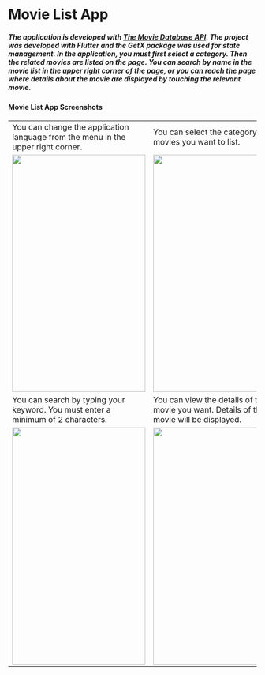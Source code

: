 # Movie List App

##### The application is developed with [The Movie Database API](https://developers.themoviedb.org/3/getting-started/introduction). The project was developed with Flutter and the GetX package was used for state management. In the application, you must first select a category. Then the related movies are listed on the page. You can search by name in the movie list in the upper right corner of the page, or you can reach the page where details about the movie are displayed by touching the relevant movie.

#### Movie List App Screenshots

<table>
  <tr>
     <td>You can change the application language from the menu in the upper right corner.</td>
     <td>You can select the category whose movies you want to list.</td>
     <td>The movies in the selected category are listed. You can search from the top right corner.</td>
  
     
  </tr>
  <tr>
    <td><img src="https://user-images.githubusercontent.com/69725753/216848462-dba5e3fa-c369-4d93-b47b-f6a0dd8d3386.png" width=270 height=480></td>
    <td><img src="https://user-images.githubusercontent.com/69725753/216847829-0a8be115-0c9f-41e8-8745-a14cc96d5cc6.png" width=270 height=480></td>
    <td><img src="https://user-images.githubusercontent.com/69725753/216847834-87b2dd2a-945e-432e-81a7-c055afb9fa20.png" width=270 height=480></td>
  </tr>
    <tr>
     <td>You can search by typing your keyword. You must enter a minimum of 2 characters.</td>
     <td>You can view the details of the movie you want. Details of the movie will be displayed.</td>
     <td>You can enlarge the movie poster by tapping on it.</td>
     
  </tr>
  <tr>
    <td><img src="https://user-images.githubusercontent.com/69725753/216847833-45f448ba-8c77-4f28-990f-eb6958d2596a.png" width=270 height=480></td>
    <td><img src="https://user-images.githubusercontent.com/69725753/216847838-01dea583-0585-4aac-b272-d6ab00267a33.png" width=270 height=480></td>
    <td><img src="https://user-images.githubusercontent.com/69725753/216847839-6a48dc0d-9d4c-41af-89c4-785b6d67659d.png" width=270 height=480></td>
  </tr>
 </table>
